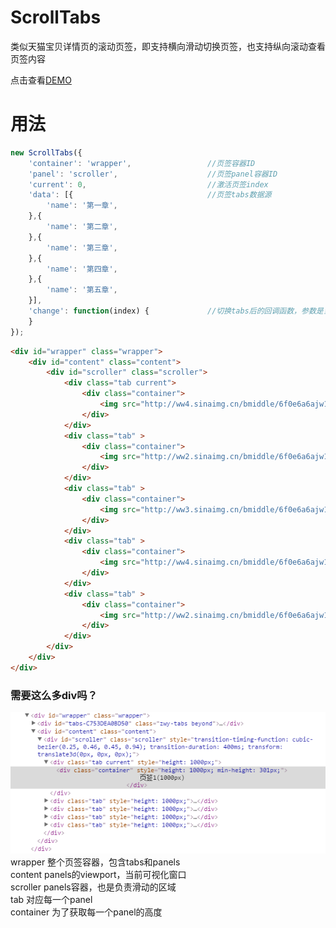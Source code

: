 # ScrollTabs
类似天猫宝贝详情页的滚动页签，即支持横向滑动切换页签，也支持纵向滚动查看页签内容

点击查看[DEMO](https://jiiun.github.io/ScrollTabs/demo.html)

# 用法
```js
new ScrollTabs({
    'container': 'wrapper',                 //页签容器ID
    'panel': 'scroller',                    //页签panel容器ID
    'current': 0,                           //激活页签index
    'data': [{                              //页签tabs数据源
        'name': '第一章',
    },{
        'name': '第二章',
    },{
        'name': '第三章',
    },{
        'name': '第四章',
    },{
        'name': '第五章',
    }],
    'change': function(index) {             //切换tabs后的回调函数，参数是当前激活的index
    }
});
```
```html
<div id="wrapper" class="wrapper">
    <div id="content" class="content">
        <div id="scroller" class="scroller">
            <div class="tab current">
                <div class="container">
                    <img src="http://ww4.sinaimg.cn/bmiddle/6f0e6a6ajw1f7iybshzz0j209i7ps4l4.jpg"/>
                </div>
            </div>
            <div class="tab" >
                <div class="container">
                    <img src="http://ww2.sinaimg.cn/bmiddle/6f0e6a6ajw1f7iybwia63j20cj7ps1kx.jpg"/>
                </div>
            </div>
            <div class="tab" >
                <div class="container">
                    <img src="http://ww3.sinaimg.cn/bmiddle/6f0e6a6ajw1f7iyc3rvyhj20gj7ps4qp.jpg"/>
                </div>
            </div>
            <div class="tab" >
                <div class="container">
                    <img src="http://ww4.sinaimg.cn/bmiddle/6f0e6a6ajw1f7iyc67w0hj20817pswys.jpg"/>
                </div>
            </div>
            <div class="tab" >
                <div class="container">
                    <img src="http://ww2.sinaimg.cn/bmiddle/6f0e6a6ajw1f7iybt8f5bj20b40m8mzr.jpg"/>
                </div>
            </div>
        </div>
    </div>
</div>
```

### 需要这么多div吗？
![html结构图](https://raw.githubusercontent.com/Jiiun/ScrollTabs/99f0619b186f4a8d23c0afeeb28d4d86db16d164/docs/html.png)  
wrapper 整个页签容器，包含tabs和panels  
content panels的viewport，当前可视化窗口  
scroller panels容器，也是负责滑动的区域  
tab 对应每一个panel  
container 为了获取每一个panel的高度  